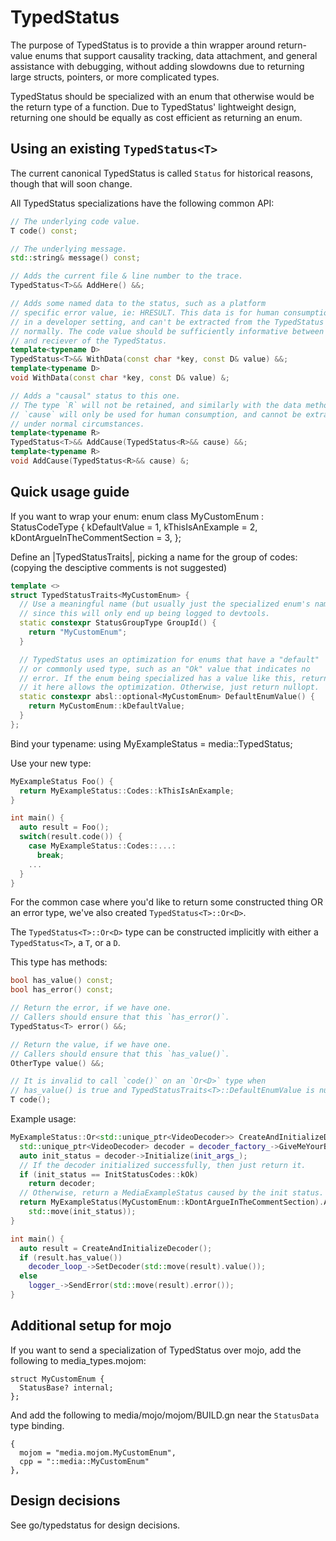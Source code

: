# TypedStatus<T>

The purpose of TypedStatus is to provide a thin wrapper around return-value
enums that support causality tracking, data attachment, and general assistance
with debugging, without adding slowdowns due to returning large structs,
pointers, or more complicated types.

TypedStatus<T> should be specialized with an enum that otherwise would be
the return type of a function. Due to TypedStatus' lightweight design,
returning one should be equally as cost efficient as returning an enum.

## Using an existing `TypedStatus<T>`

The current canonical TypedStatus is called `Status` for historical reasons,
though that will soon change.

All TypedStatus specializations have the following common API:

```c++
// The underlying code value.
T code() const;

// The underlying message.
std::string& message() const;

// Adds the current file & line number to the trace.
TypedStatus<T>&& AddHere() &&;

// Adds some named data to the status, such as a platform
// specific error value, ie: HRESULT. This data is for human consumption only
// in a developer setting, and can't be extracted from the TypedStatus
// normally. The code value should be sufficiently informative between sender
// and reciever of the TypedStatus.
template<typename D>
TypedStatus<T>&& WithData(const char *key, const D& value) &&;
template<typename D>
void WithData(const char *key, const D& value) &;

// Adds a "causal" status to this one.
// The type `R` will not be retained, and similarly with the data methods,
// `cause` will only be used for human consumption, and cannot be extracted
// under normal circumstances.
template<typename R>
TypedStatus<T>&& AddCause(TypedStatus<R>&& cause) &&;
template<typename R>
void AddCause(TypedStatus<R>&& cause) &;
```


## Quick usage guide

If you want to wrap your enum:
enum class MyCustomEnum : StatusCodeType {
  kDefaultValue = 1,
  kThisIsAnExample = 2,
  kDontArgueInTheCommentSection = 3,
};

Define an |TypedStatusTraits|, picking a name for the group of codes:
(copying the desciptive comments is not suggested)

```c++
template <>
struct TypedStatusTraits<MyCustomEnum> {
  // Use a meaningful name (but usually just the specialized enum's name)
  // since this will only end up being logged to devtools.
  static constexpr StatusGroupType GroupId() {
    return "MyCustomEnum";
  }

  // TypedStatus uses an optimization for enums that have a "default"
  // or commonly used type, such as an "Ok" value that indicates no
  // error. If the enum being specialized has a value like this, returning
  // it here allows the optimization. Otherwise, just return nullopt.
  static constexpr absl::optional<MyCustomEnum> DefaultEnumValue() {
    return MyCustomEnum::kDefaultValue;
  }
};
```

Bind your typename:
using MyExampleStatus = media::TypedStatus<MyCustomEnum>;

Use your new type:
```c++
MyExampleStatus Foo() {
  return MyExampleStatus::Codes::kThisIsAnExample;
}

int main() {
  auto result = Foo();
  switch(result.code()) {
    case MyExampleStatus::Codes::...:
      break;
    ...
  }
}
```

For the common case where you'd like to return some constructed thing OR
an error type, we've also created `TypedStatus<T>::Or<D>`.

The `TypedStatus<T>::Or<D>` type can be constructed implicitly with either
a `TypedStatus<T>`, a `T`, or a `D`.

This type has methods:
```c++
bool has_value() const;
bool has_error() const;

// Return the error, if we have one.
// Callers should ensure that this `has_error()`.
TypedStatus<T> error() &&;

// Return the value, if we have one.
// Callers should ensure that this `has_value()`.
OtherType value() &&;

// It is invalid to call `code()` on an `Or<D>` type when
// has_value() is true and TypedStatusTraits<T>::DefaultEnumValue is nullopt.
T code();
```

Example usage:
```c++
MyExampleStatus::Or<std::unique_ptr<VideoDecoder>> CreateAndInitializeDecoder() {
  std::unique_ptr<VideoDecoder> decoder = decoder_factory_->GiveMeYourBestDecoder();
  auto init_status = decoder->Initialize(init_args_);
  // If the decoder initialized successfully, then just return it.
  if (init_status == InitStatusCodes::kOk)
    return decoder;
  // Otherwise, return a MediaExampleStatus caused by the init status.
  return MyExampleStatus(MyCustomEnum::kDontArgueInTheCommentSection).AddCause(
    std::move(init_status));
}

int main() {
  auto result = CreateAndInitializeDecoder();
  if (result.has_value())
    decoder_loop_->SetDecoder(std::move(result).value());
  else
    logger_->SendError(std::move(result).error());
}

```


## Additional setup for mojo

If you want to send a specialization of TypedStatus over mojo,
add the following to media_types.mojom:

```
struct MyCustomEnum {
  StatusBase? internal;
};
```

And add the following to media/mojo/mojom/BUILD.gn near the `StatusData` type
binding.

```
{
  mojom = "media.mojom.MyCustomEnum",
  cpp = "::media::MyCustomEnum"
},
```



## Design decisions
See go/typedstatus for design decisions.
